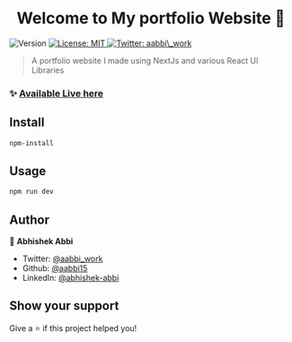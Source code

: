 <h1 align="center">Welcome to My portfolio Website 👋</h1>
<p>
  <img alt="Version" src="https://img.shields.io/badge/version-0.1.0-blue.svg?cacheSeconds=2592000" />
  <a href="#" target="_blank">
    <img alt="License: MIT" src="https://img.shields.io/badge/License-MIT-yellow.svg" />
  </a>
  <a href="https://twitter.com/aabbi_work" target="_blank">
    <img alt="Twitter: aabbi\_work" src="https://img.shields.io/twitter/follow/aabbi\_work.svg?style=social" />
  </a>
</p>

> A portfolio website I made using NextJs and various React UI Libraries

### ✨ [Available Live here](https://abhishek-abbi.vercel.app/)

## Install

```sh
npm-install
```

## Usage

```sh
npm run dev
```

## Author

👤 **Abhishek Abbi**

* Twitter: [@aabbi\_work](https://twitter.com/aabbi\_work)
* Github: [@aabbi15](https://github.com/aabbi15)
* LinkedIn: [@abhishek-abbi](https://linkedin.com/in/abhishek-abbi)

## Show your support

Give a ⭐️ if this project helped you!

